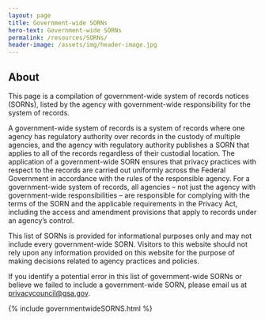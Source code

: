 ```yaml
---
layout: page
title: Government-wide SORNs
hero-text: Government-wide SORNs
permalink: /resources/SORNs/
header-image: /assets/img/header-image.jpg
---
```

## About
This page is a compilation of government-wide system of records notices (SORNs), listed by the agency with government-wide responsibility for the system of records.

A government-wide system of records is a system of records where one agency has regulatory authority over records in the custody of multiple agencies, and the agency with regulatory authority publishes a SORN that applies to all of the records regardless of their custodial location.  The application of a government-wide SORN ensures that privacy practices with respect to the records are carried out uniformly across the Federal Government in accordance with the rules of the responsible agency.  For a government-wide system of records, all agencies – not just the agency with government-wide responsibilities – are responsible for complying with the terms of the SORN and the applicable requirements in the Privacy Act, including the access and amendment provisions that apply to records under an agency’s control.

This list of SORNs is provided for informational purposes only and may not include every government-wide SORN.  Visitors to this website should not rely upon any information provided on this website for the purpose of making decisions related to agency practices and policies.

If you identify a potential error in this list of government-wide SORNs or believe we failed to include a government-wide SORN, please email us at privacycouncil@gsa.gov.

{% include governmentwideSORNS.html %}
